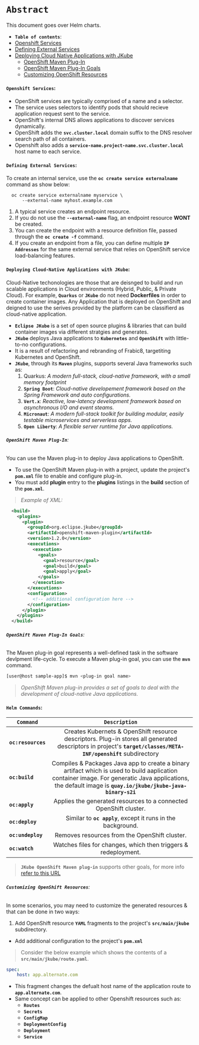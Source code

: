 # **`Abstract`**
This document goes over Helm charts.
-  **`Table of contents`**:
  - [Openshift Services](#openshift-services)
  - [Defining External Services](#defining-external-services)
  - [Deploying Cloud Native Applications with JKube](#deploying-cloud-native-applications-with-JKube)
    - [OpenShift Maven Plug-In](#openshift-maven-plugin)
    - [OpenShift Maven Plug-In Goals](#openshift-maven-plugin-goals)
    - [Customizing OpenShift Resources](#customizing-openshift-resources)
 
#### **`Openshift Services`**:
- OpenShift services are typically comprised of a name and a selector.
- The service uses selectors to identify pods that should recieve application request sent to the service.
- OpenShift's internal DNS allows applications to discover services dynamically.
- OpenShift adds the **`svc.cluster.local`** domain suffix to the DNS resolver search path of all containers.
- Openshift also adds a **`service-name.project-name.svc.cluster.local`** host name to each service.

#### **`Defining External Services`**:
To create an internal service, use the **`oc create service externalname`** command as show below:
```shell
  oc create service externalname myservice \
      --external-name myhost.example.com
  ```
1. A typical service creates an endpoint resource.
2. If you do not use the **`--external-name`** flag, an endpoint resource **WONT** be created.
3. You can create the endpoint with a resource definition file, passed through the **`oc create -f`** command.
4. If you create an endpoint from a file, you can define multiple **`IP Addresses`** for the same external service that relies on OpenShift service load-balancing features.

#### **`Deploying Cloud-Native Applications with JKube`**:

Cloud-Native techonologies are those that are deisnged to build and run scalable applications in Cloud environments (Hybrid, Public, & Private Cloud). For example, **`Quarkus`** or **`JKube`** do not need **Dockerfiles** in order to create container images. Any Application that is deployed on OpenShift and deigned to use the serives provided by the platform can be classifierd as cloud-native application.

- **`Eclipse JKube`** is a set of open source plugins & libraries that can build container images via different stratgies and generates.
- **`JKube`** deploys Java applications to **`Kubernetes`** and **`OpenShift`** with little-to-no configurations.
- It is a result of refactoring and rebranding of Frabic8, targetiting Kubernetes and OpenShift.
- **`JKube`**, through its **`Maven`** plugins, supports several Java frameworks such as:
  1. Quarkus: *A modern full-stack, cloud-native framework, with a small memory footprint*
  2. **`Spring Boot`**: *Cloud-native developement framework based on the Spring Framework and auto configurations.*
  3. **`Vert.x`**: *Reactive, low-latency development framework based on asynchronous I/O and event steams.*
  4. **`Micronaut`**: *A modern full-stack toolkit for building modular, easily testable microservices and serverless apps.*
  5. **`Open Liberty`**: *A flexible server runtime for Java applications.*

###### **`OpenShift Maven Plug-In`**: 
You can use the Maven plug-in to deploy Java applications to OpenShift.
- To use the OpenShift Maven plug-in with a project, update the project's **`pom.xml`** file to enable and configure plug-in.
- You must add **plugin** entry to the **plugins** listings in the **build** section of the **`pom.xml`**.

> *Example of XML:*
```xml
  <build>
    <plugins>
      <plugin>
        <groupId>org.eclipse.jkube</groupId>
        <artifactId>openshift-maven-plugin</artifactId>
        <version>1.2.0</version>
        <executions>
          <execution>
            <goals>
              <goal>resource</goal>
              <goal>build</goal>
              <goal>apply</goal>
            </goals>
          </execution>
        </executions>
        <configuration>
          <!-- additional configuration here -->
        </configuration>
      </plugin>
    </plugins>
  </build>
```
###### **`OpenShift Maven Plug-In Goals`**:
The Maven plug-in goal represents a well-defined task in the software devlpment life-cycle. To execute a Maven plug-in goal, you can use the **`mvn`** command.
```zsh
[user@host sample-app]$ mvn <plug-in goal name> 
```
> *OpenShift Maven plug-in provides a set of goals to deal with the development of cloud-native Java applications.*

#### **`Helm Commands`:**
|         **`Command`**    |     **`Description`**              | 
|--------------------------|:---------------------------------:|  
| **`oc:resources`**       | Creates Kubernets & OpenShift resource descriptors.  Plug-in stores all generated descriptors in project's **`target/classes/META-INF/openshift`** subdirectory  | 
| **`oc:build`**           | Compiles & Packages Java app to create a binary artifact which is used to build aaplication container image. For generatic Java applications, the default image is **`quay.io/jkube/jkube-java-binary-s2i`**                 |   
| **`oc:apply`**           | Applies the generated resources to a connected OpenShift cluster.           |
| **`oc:deploy`**          | Similar to **`oc apply`**, except it runs in the background.   | 
| **`oc:undeploy`**        | Removes resources from the OpenShift cluster.     | 
| **`oc:watch`**           | Watches files for changes, which then triggers & redeployment.   |   

> **`JKube OpenShift Maven plug-in`** supports other goals, for more info [refer to this URL](https://www.eclipse.org/jkube/docs/openshift-maven-plugin)


###### **`Customizing OpenShift Resources`**:
In some scenarios, you may need to customize the generated resources & that can be done in two ways:
1. Add OpenShift resource **`YAML`** fragments to the project's **`src/main/jkube`** subdirectory.
- Add additional configuration to the project's **`pom.xml`** 

> Consider the below example which shows the contents of a **`src/main/jkube/route.yaml`**.

```yaml
spec:
    host: app.alternate.com
```
- This fragment changes the defualt host name of the application route to **`app.alternate.com`**. 
- Same concept can be applied to other Openshift resources such as:
   - **`Routes`**
   - **`Secrets`**
   - **`ConfigMap`**
   - **`DeploymentConfig`**
   - **`Deployment`**
   - **`Service`**

